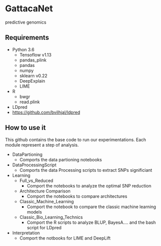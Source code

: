 # GattacaNet
predictive genomics
## Requirements
  * Python 3.6
    * Tensoflow v1.13
    * pandas_plink
    * pandas
    * numpy
    * sklearn v0.22
    * DeepExplain
    * LIME
  * R
    * bwgr
    * read.plink
  * LDpred
   * https://github.com/bvilhjal/ldpred
 ## How to use it 
 
 This github contains the base code to run our experimentations. Each module represent a step of analysis. 
  * DataPartioning
    * Comports the data partioning notebooks
  * DataProcessingScript
    * Comports the data Processing scripts to extract SNPs significiant
  * Learning
    * Full_vs_Reduced
      * Comport the notebooks to analyze the optimal SNP reduction
    * Architecture Comparison 
      * Comport the notebooks to compare architectures
    * Classic_Machine_Learning
      * Comport the notebook to compare the classic machine learning models
    * Classic_Bio_Learning_Technics
      * Comport the R scripts to analyze BLUP, BayesA.... and the bash script for LDpred
  * Interpretation
    * Comport the notbooks for LIME and DeepLift

